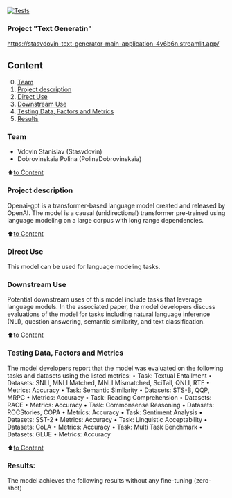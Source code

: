[![Tests](https://github.com/Stasvdovin/text_generator/actions/workflows/python-app.yml/badge.svg)](https://github.com/Stasvdovin/text_generator/actions/workflows/python-app.yml)
### Project "Text Generatin"
https://stasvdovin-text-generator-main-application-4v6b6n.streamlit.app/

## Content
0. [Team](.README.md#Team)
1. [Project description](README.md#Project-description)
2. [Direct Use](README.md#What-problem-are-we-solving)
3. [Downstream Use](README.md#Short-info-about-initial-data)
4. [Testing Data, Factors and Metrics](README.md#Stages-of-the-project)
5. [Results](README.md#Results)

### Team
- Vdovin Stanislav (Stasvdovin)
- Dobrovinskaia Polina (PolinaDobrovinskaia)


:arrow_up:[to Content](README.md#Content)

### Project description
Openai-gpt is a transformer-based language model created and released by OpenAI. The model is a causal (unidirectional) transformer pre-trained using language modeling on a large corpus with long range dependencies.

:arrow_up:[to Content](README.md#Content)


### Direct Use
This model can be used for language modeling tasks.


### Downstream Use
Potential downstream uses of this model include tasks that leverage language models. In the associated paper, the model developers discuss evaluations of the model for tasks including natural language inference (NLI), question answering, semantic similarity, and text classification.

:arrow_up:[to Content](README.md#Content)


### Testing Data, Factors and Metrics
The model developers report that the model was evaluated on the following tasks and datasets using the listed metrics:
•	Task: Textual Entailment
•	Datasets: SNLI, MNLI Matched, MNLI Mismatched, SciTail, QNLI, RTE
•	Metrics: Accuracy
•	Task: Semantic Similarity
•	Datasets: STS-B, QQP, MRPC
•	Metrics: Accuracy
•	Task: Reading Comprehension
•	Datasets: RACE
•	Metrics: Accuracy
•	Task: Commonsense Reasoning
•	Datasets: ROCStories, COPA
•	Metrics: Accuracy
•	Task: Sentiment Analysis
•	Datasets: SST-2
•	Metrics: Accuracy
•	Task: Linguistic Acceptability
•	Datasets: CoLA
•	Metrics: Accuracy
•	Task: Multi Task Benchmark
•	Datasets: GLUE
•	Metrics: Accuracy


:arrow_up:[to Content](README.md#Content)


### Results:
The model achieves the following results without any fine-tuning (zero-shot)


